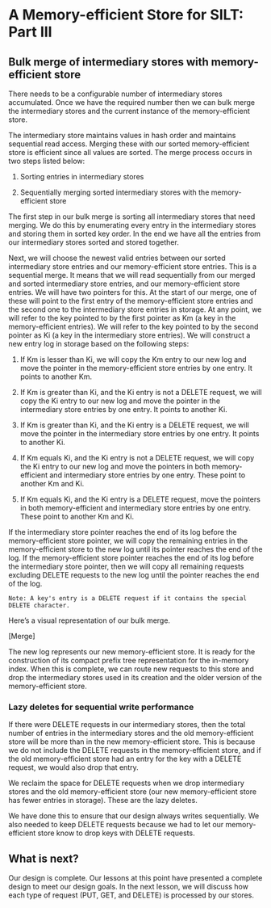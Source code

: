 # A Memory-efficient Store for SILT: Part III
## Bulk merge of intermediary stores with memory-efficient store
There needs to be a configurable number of intermediary stores accumulated. Once we have the required number then we can bulk merge the intermediary stores and the current instance of the memory-efficient store.

The intermediary store maintains values in hash order and maintains sequential read access. Merging these with our sorted memory-efficient store is efficient since all values are sorted. The merge process occurs in two steps listed below:

1. Sorting entries in intermediary stores

2. Sequentially merging sorted intermediary stores with the memory-efficient store

The first step in our bulk merge is sorting all intermediary stores that need merging. We do this by enumerating every entry in the intermediary stores and storing them in sorted key order. In the end we have all the entries from our intermediary stores sorted and stored together.

Next, we will choose the newest valid entries between our sorted intermediary store entries and our memory-efficient store entries. This is a sequential merge. It means that we will read sequentially from our merged and sorted intermediary store entries, and our memory-efficient store entries. We will have two pointers for this. At the start of our merge, one of these will point to the first entry of the memory-efficient store entries and the second one to the intermediary store entries in storage. At any point, we will refer to the key pointed to by the first pointer as Km (a key in the memory-efficient entries). We will refer to the key pointed to by the second pointer as Ki (a key in the intermediary store entries). We will construct a new entry log in storage based on the following steps:

1. If Km is lesser than Ki, we will copy the Km entry to our new log and move the pointer in the memory-efficient store entries by one entry. It points to another Km.

2. If Km is greater than Ki, and the Ki entry is not a DELETE request, we will copy the Ki entry to our new log and move the pointer in the intermediary store entries by one entry. It points to another Ki.

3. If Km is greater than Ki, and the Ki entry is a DELETE request, we will move the pointer in the intermediary store entries by one entry. It points to another Ki.

4. If Km equals Ki, and the Ki entry is not a DELETE request, we will copy the Ki entry to our new log and move the pointers in both memory-efficient and intermediary store entries by one entry. These point to another Km and Ki.

5. If Km equals Ki, and the Ki entry is a DELETE request, move the pointers in both memory-efficient and intermediary store entries by one entry. These point to another Km and Ki.

If the intermediary store pointer reaches the end of its log before the memory-efficient store pointer, we will copy the remaining entries in the memory-efficient store to the new log until its pointer reaches the end of the log. If the memory-efficient store pointer reaches the end of its log before the intermediary store pointer, then we will copy all remaining requests excluding DELETE requests to the new log until the pointer reaches the end of the log.
```
Note: A key's entry is a DELETE request if it contains the special DELETE character.
```
Here’s a visual representation of our bulk merge.

[Merge]

The new log represents our new memory-efficient store. It is ready for the construction of its compact prefix tree representation for the in-memory index. When this is complete, we can route new requests to this store and drop the intermediary stores used in its creation and the older version of the memory-efficient store.

### Lazy deletes for sequential write performance
If there were DELETE requests in our intermediary stores, then the total number of entries in the intermediary stores and the old memory-efficient store will be more than in the new memory-efficient store. This is because we do not include the DELETE requests in the memory-efficient store, and if the old memory-efficient store had an entry for the key with a DELETE request, we would also drop that entry.

We reclaim the space for DELETE requests when we drop intermediary stores and the old memory-efficient store (our new memory-efficient store has fewer entries in storage). These are the lazy deletes.

We have done this to ensure that our design always writes sequentially. We also needed to keep DELETE requests because we had to let our memory-efficient store know to drop keys with DELETE requests.


## What is next?
Our design is complete. Our lessons at this point have presented a complete design to meet our design goals. In the next lesson, we will discuss how each type of request (PUT, GET, and DELETE) is processed by our stores.
